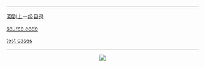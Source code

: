----------
[回到上一级目录](https://zhaochenyou.github.io/Way-to-Algorithm/Chapter-4/)

[source code](https://github.com/zhaochenyou/Way-to-Algorithm/blob/master/Chapter-4/KnapsackDP/src/CompleteKnapsack.hpp)

[test cases](https://github.com/zhaochenyou/Way-to-Algorithm/blob/master/Chapter-4/KnapsackDP/src/CompleteKnapsack.cpp)

----------
<p align="center"><img src="https://github.com/zhaochenyou/Way-to-Algorithm/raw/master/Chapter-4/KnapsackDP/res/CompleteKnapsack.png" /></p>
